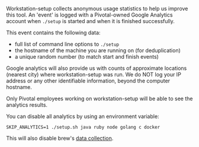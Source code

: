 Workstation-setup collects anonymous usage statistics to help us improve this tool.  An 'event' is logged with a Pivotal-owned Google Analytics account when `./setup` is started and when it is finished successfully.   

This event contains the following data:
- full list of command line options to `./setup`
- the hostname of the machine you are running on (for deduplication)
- a unique random number (to match start and finish events)

Google analytics will also provide us with counts of approximate locations (nearest city) where workstation-setup was run.  We do NOT log your IP address or any other identifiable information, beyond the computer hostname.  

Only Pivotal employees working on workstation-setup will be able to see the analytics results.  

You can disable all analytics by using an environment variable:
```
SKIP_ANALYTICS=1 ./setup.sh java ruby node golang c docker
```
This will also disable brew's [data collection](https://github.com/Homebrew/brew/blob/master/docs/Analytics.md).  
